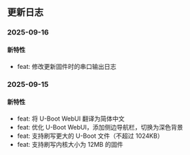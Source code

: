 ## 更新日志

### 2025-09-16

#### 新特性

- feat: 修改更新固件时的串口输出日志

### 2025-09-15

#### 新特性

- feat: 将 U-Boot WebUI 翻译为简体中文
- feat: 优化 U-Boot WebUI，添加侧边导航栏，切换为深色背景
- feat: 支持刷写更大的 U-Boot 文件（不超过 1024KB）
- feat: 支持刷写内核大小为 12MB 的固件
